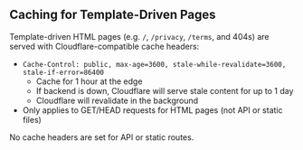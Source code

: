 ## Caching for Template-Driven Pages

Template-driven HTML pages (e.g. `/`, `/privacy`, `/terms`, and 404s) are served with Cloudflare-compatible cache headers:

- `Cache-Control: public, max-age=3600, stale-while-revalidate=3600, stale-if-error=86400`
    - Cache for 1 hour at the edge
    - If backend is down, Cloudflare will serve stale content for up to 1 day
    - Cloudflare will revalidate in the background
- Only applies to GET/HEAD requests for HTML pages (not API or static files)

No cache headers are set for API or static routes.
